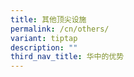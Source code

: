 ```yaml
---
title: 其他顶尖设施
permalink: /cn/others/
variant: tiptap
description: ""
third_nav_title: 华中的优势
---
```

<p></p>